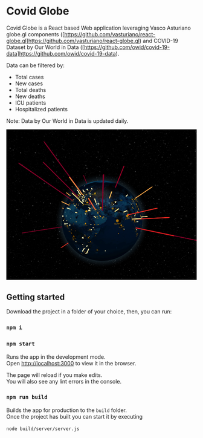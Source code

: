 # Covid Globe

Covid Globe is a React based Web application leveraging Vasco Asturiano globe.gl components ([https://github.com/vasturiano/react-globe.gl]https://github.com/vasturiano/react-globe.gl) and COVID-19 Dataset by Our World in Data ([https://github.com/owid/covid-19-data]https://github.com/owid/covid-19-data).

Data can be filtered by:

* Total cases
* New cases
* Total deaths
* New deaths
* ICU patients
* Hospitalized patients

Note: Data by Our World in Data is updated daily.

![Covid Globe](/covid-globe.png)


## Getting started

Download the project in a folder of your choice, then, you can run:

### `npm i`
### `npm start`

Runs the app in the development mode.\
Open [http://localhost:3000](http://localhost:3000) to view it in the browser.

The page will reload if you make edits.\
You will also see any lint errors in the console.


### `npm run build`

Builds the app for production to the `build` folder.\
Once the project has built you can start it by executing

`node build/server/server.js`
